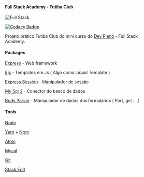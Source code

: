 
#### Full Stack Academy - Futiba Club

![Full Stack](https://i.imgur.com/jLsC6sb.png)

[![Codacy Badge](https://api.codacy.com/project/badge/Grade/a39b736b794d41ffb7b586c059db013d)](https://www.codacy.com/app/Sphinxs/Futiba?utm_source=github.com&amp;utm_medium=referral&amp;utm_content=Sphinxs/Futiba&amp;utm_campaign=Badge_Grade)

Projeto prático Futiba Club do mini curso do [Dev Pleno](https://www.devpleno.com/fullstackacademy/) - Full Stack Academy.


#### Packages

[Express](https://www.npmjs.com/package/express) - Web framework

[Ejs](https://www.npmjs.com/package/ejs) - Templates em Js ( Algo como Liquid Template )

[Express Session](https://www.npmjs.com/package/express-session) - Manipulador de sessão

[My Sql 2](https://www.npmjs.com/package/mysql2) - Conector do banco de dados

[Body Parser](https://www.npmjs.com/package/body-parser) - Manipulador de dados dos formulários ( Port, get ... )


#### Tools

[Node](https://nodejs.org/en/)

[Yarn](https://yarnpkg.com/pt-BR/) + [Npm](https://www.npmjs.com)

[Atom](https://atom.io)

[Mysql](https://www.mysql.com)

[Git](https://git-scm.com)

[Stack Edit](https://stackedit.io/app)
